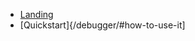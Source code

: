 <!-- docs/_sidebar.md -->
* [Landing](/debugger/fin-debugger)
* [Quickstart]{/debugger/#how-to-use-it]